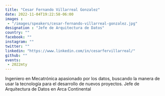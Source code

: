 ```yaml
---
title: "Cesar Fernando Villarreal Gonzalez"
date: 2022-11-04T19:22:58-06:00
images : 
 - "/images/speakers/cesar-fernando-villarreal-gonzalez.jpg"
designation : "Jefe de Arquitectura de Datos"
country: ""
facebook: ""
instagram: ""
twitter: ""
linkedin: "https://www.linkedin.com/in/cesarfervillarreal/"
github: ""
events: 
 - 2022mty
---
```


Ingeniero en Mecatrónica apasionado por los datos, buscando la manera de usar la tecnología para el desarrollo de nuevos proyectos. Jefe de Arquitectura de Datos en Arca Continental
